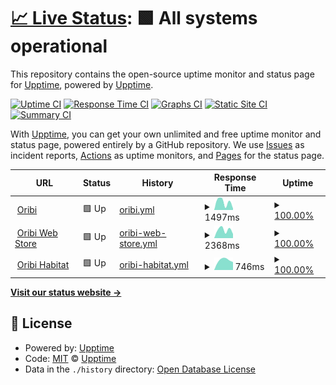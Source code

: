 # [📈 Live Status](https://upptime.github.io/upptime): <!--live status--> **🟩 All systems operational**

This repository contains the open-source uptime monitor and status page for [Upptime](https://upptime.js.org), powered by [Upptime](https://github.com/upptime/upptime).

[![Uptime CI](https://github.com/upptime/upptime/workflows/Uptime%20CI/badge.svg)](https://github.com/upptime/upptime/actions?query=workflow%3A%22Uptime+CI%22)
[![Response Time CI](https://github.com/upptime/upptime/workflows/Response%20Time%20CI/badge.svg)](https://github.com/upptime/upptime/actions?query=workflow%3A%22Response+Time+CI%22)
[![Graphs CI](https://github.com/upptime/upptime/workflows/Graphs%20CI/badge.svg)](https://github.com/upptime/upptime/actions?query=workflow%3A%22Graphs+CI%22)
[![Static Site CI](https://github.com/upptime/upptime/workflows/Static%20Site%20CI/badge.svg)](https://github.com/upptime/upptime/actions?query=workflow%3A%22Static+Site+CI%22)
[![Summary CI](https://github.com/upptime/upptime/workflows/Summary%20CI/badge.svg)](https://github.com/upptime/upptime/actions?query=workflow%3A%22Summary+CI%22)

With [Upptime](https://upptime.js.org), you can get your own unlimited and free uptime monitor and status page, powered entirely by a GitHub repository. We use [Issues](https://github.com/upptime/upptime/issues) as incident reports, [Actions](https://github.com/upptime/upptime/actions) as uptime monitors, and [Pages](https://upptime.github.io/upptime) for the status page.

<!--start: status pages-->
<!-- This summary is generated by Upptime (https://github.com/upptime/upptime) -->
<!-- Do not edit this manually, your changes will be overwritten -->
<!-- prettier-ignore -->
| URL | Status | History | Response Time | Uptime |
| --- | ------ | ------- | ------------- | ------ |
| <img alt="" src="https://favicons.githubusercontent.com/oribi.se" height="13"> [Oribi](https://oribi.se) | 🟩 Up | [oribi.yml](https://github.com/oribisoftware/upptime/commits/HEAD/history/oribi.yml) | <details><summary><img alt="Response time graph" src="./graphs/oribi/response-time-week.png" height="20"> 1497ms</summary><br><a href="https://upptime.github.io/upptime/history/oribi"><img alt="Response time 1497" src="https://img.shields.io/endpoint?url=https%3A%2F%2Fraw.githubusercontent.com%2Foribisoftware%2Fupptime%2FHEAD%2Fapi%2Foribi%2Fresponse-time.json"></a><br><a href="https://upptime.github.io/upptime/history/oribi"><img alt="24-hour response time 1497" src="https://img.shields.io/endpoint?url=https%3A%2F%2Fraw.githubusercontent.com%2Foribisoftware%2Fupptime%2FHEAD%2Fapi%2Foribi%2Fresponse-time-day.json"></a><br><a href="https://upptime.github.io/upptime/history/oribi"><img alt="7-day response time 1497" src="https://img.shields.io/endpoint?url=https%3A%2F%2Fraw.githubusercontent.com%2Foribisoftware%2Fupptime%2FHEAD%2Fapi%2Foribi%2Fresponse-time-week.json"></a><br><a href="https://upptime.github.io/upptime/history/oribi"><img alt="30-day response time 1497" src="https://img.shields.io/endpoint?url=https%3A%2F%2Fraw.githubusercontent.com%2Foribisoftware%2Fupptime%2FHEAD%2Fapi%2Foribi%2Fresponse-time-month.json"></a><br><a href="https://upptime.github.io/upptime/history/oribi"><img alt="1-year response time 1497" src="https://img.shields.io/endpoint?url=https%3A%2F%2Fraw.githubusercontent.com%2Foribisoftware%2Fupptime%2FHEAD%2Fapi%2Foribi%2Fresponse-time-year.json"></a></details> | <details><summary><a href="https://upptime.github.io/upptime/history/oribi">100.00%</a></summary><a href="https://upptime.github.io/upptime/history/oribi"><img alt="All-time uptime 100.00%" src="https://img.shields.io/endpoint?url=https%3A%2F%2Fraw.githubusercontent.com%2Foribisoftware%2Fupptime%2FHEAD%2Fapi%2Foribi%2Fuptime.json"></a><br><a href="https://upptime.github.io/upptime/history/oribi"><img alt="24-hour uptime 100.00%" src="https://img.shields.io/endpoint?url=https%3A%2F%2Fraw.githubusercontent.com%2Foribisoftware%2Fupptime%2FHEAD%2Fapi%2Foribi%2Fuptime-day.json"></a><br><a href="https://upptime.github.io/upptime/history/oribi"><img alt="7-day uptime 100.00%" src="https://img.shields.io/endpoint?url=https%3A%2F%2Fraw.githubusercontent.com%2Foribisoftware%2Fupptime%2FHEAD%2Fapi%2Foribi%2Fuptime-week.json"></a><br><a href="https://upptime.github.io/upptime/history/oribi"><img alt="30-day uptime 100.00%" src="https://img.shields.io/endpoint?url=https%3A%2F%2Fraw.githubusercontent.com%2Foribisoftware%2Fupptime%2FHEAD%2Fapi%2Foribi%2Fuptime-month.json"></a><br><a href="https://upptime.github.io/upptime/history/oribi"><img alt="1-year uptime 100.00%" src="https://img.shields.io/endpoint?url=https%3A%2F%2Fraw.githubusercontent.com%2Foribisoftware%2Fupptime%2FHEAD%2Fapi%2Foribi%2Fuptime-year.json"></a></details>
| <img alt="" src="https://favicons.githubusercontent.com/oribisoftware.com" height="13"> [Oribi Web Store](https://oribisoftware.com/en) | 🟩 Up | [oribi-web-store.yml](https://github.com/oribisoftware/upptime/commits/HEAD/history/oribi-web-store.yml) | <details><summary><img alt="Response time graph" src="./graphs/oribi-web-store/response-time-week.png" height="20"> 2368ms</summary><br><a href="https://upptime.github.io/upptime/history/oribi-web-store"><img alt="Response time 2368" src="https://img.shields.io/endpoint?url=https%3A%2F%2Fraw.githubusercontent.com%2Foribisoftware%2Fupptime%2FHEAD%2Fapi%2Foribi-web-store%2Fresponse-time.json"></a><br><a href="https://upptime.github.io/upptime/history/oribi-web-store"><img alt="24-hour response time 2368" src="https://img.shields.io/endpoint?url=https%3A%2F%2Fraw.githubusercontent.com%2Foribisoftware%2Fupptime%2FHEAD%2Fapi%2Foribi-web-store%2Fresponse-time-day.json"></a><br><a href="https://upptime.github.io/upptime/history/oribi-web-store"><img alt="7-day response time 2368" src="https://img.shields.io/endpoint?url=https%3A%2F%2Fraw.githubusercontent.com%2Foribisoftware%2Fupptime%2FHEAD%2Fapi%2Foribi-web-store%2Fresponse-time-week.json"></a><br><a href="https://upptime.github.io/upptime/history/oribi-web-store"><img alt="30-day response time 2368" src="https://img.shields.io/endpoint?url=https%3A%2F%2Fraw.githubusercontent.com%2Foribisoftware%2Fupptime%2FHEAD%2Fapi%2Foribi-web-store%2Fresponse-time-month.json"></a><br><a href="https://upptime.github.io/upptime/history/oribi-web-store"><img alt="1-year response time 2368" src="https://img.shields.io/endpoint?url=https%3A%2F%2Fraw.githubusercontent.com%2Foribisoftware%2Fupptime%2FHEAD%2Fapi%2Foribi-web-store%2Fresponse-time-year.json"></a></details> | <details><summary><a href="https://upptime.github.io/upptime/history/oribi-web-store">100.00%</a></summary><a href="https://upptime.github.io/upptime/history/oribi-web-store"><img alt="All-time uptime 100.00%" src="https://img.shields.io/endpoint?url=https%3A%2F%2Fraw.githubusercontent.com%2Foribisoftware%2Fupptime%2FHEAD%2Fapi%2Foribi-web-store%2Fuptime.json"></a><br><a href="https://upptime.github.io/upptime/history/oribi-web-store"><img alt="24-hour uptime 100.00%" src="https://img.shields.io/endpoint?url=https%3A%2F%2Fraw.githubusercontent.com%2Foribisoftware%2Fupptime%2FHEAD%2Fapi%2Foribi-web-store%2Fuptime-day.json"></a><br><a href="https://upptime.github.io/upptime/history/oribi-web-store"><img alt="7-day uptime 100.00%" src="https://img.shields.io/endpoint?url=https%3A%2F%2Fraw.githubusercontent.com%2Foribisoftware%2Fupptime%2FHEAD%2Fapi%2Foribi-web-store%2Fuptime-week.json"></a><br><a href="https://upptime.github.io/upptime/history/oribi-web-store"><img alt="30-day uptime 100.00%" src="https://img.shields.io/endpoint?url=https%3A%2F%2Fraw.githubusercontent.com%2Foribisoftware%2Fupptime%2FHEAD%2Fapi%2Foribi-web-store%2Fuptime-month.json"></a><br><a href="https://upptime.github.io/upptime/history/oribi-web-store"><img alt="1-year uptime 100.00%" src="https://img.shields.io/endpoint?url=https%3A%2F%2Fraw.githubusercontent.com%2Foribisoftware%2Fupptime%2FHEAD%2Fapi%2Foribi-web-store%2Fuptime-year.json"></a></details>
| <img alt="" src="https://favicons.githubusercontent.com/dl.oribisoftware.com" height="13"> [Oribi Habitat](https://dl.oribisoftware.com) | 🟩 Up | [oribi-habitat.yml](https://github.com/oribisoftware/upptime/commits/HEAD/history/oribi-habitat.yml) | <details><summary><img alt="Response time graph" src="./graphs/oribi-habitat/response-time-week.png" height="20"> 746ms</summary><br><a href="https://upptime.github.io/upptime/history/oribi-habitat"><img alt="Response time 746" src="https://img.shields.io/endpoint?url=https%3A%2F%2Fraw.githubusercontent.com%2Foribisoftware%2Fupptime%2FHEAD%2Fapi%2Foribi-habitat%2Fresponse-time.json"></a><br><a href="https://upptime.github.io/upptime/history/oribi-habitat"><img alt="24-hour response time 746" src="https://img.shields.io/endpoint?url=https%3A%2F%2Fraw.githubusercontent.com%2Foribisoftware%2Fupptime%2FHEAD%2Fapi%2Foribi-habitat%2Fresponse-time-day.json"></a><br><a href="https://upptime.github.io/upptime/history/oribi-habitat"><img alt="7-day response time 746" src="https://img.shields.io/endpoint?url=https%3A%2F%2Fraw.githubusercontent.com%2Foribisoftware%2Fupptime%2FHEAD%2Fapi%2Foribi-habitat%2Fresponse-time-week.json"></a><br><a href="https://upptime.github.io/upptime/history/oribi-habitat"><img alt="30-day response time 746" src="https://img.shields.io/endpoint?url=https%3A%2F%2Fraw.githubusercontent.com%2Foribisoftware%2Fupptime%2FHEAD%2Fapi%2Foribi-habitat%2Fresponse-time-month.json"></a><br><a href="https://upptime.github.io/upptime/history/oribi-habitat"><img alt="1-year response time 746" src="https://img.shields.io/endpoint?url=https%3A%2F%2Fraw.githubusercontent.com%2Foribisoftware%2Fupptime%2FHEAD%2Fapi%2Foribi-habitat%2Fresponse-time-year.json"></a></details> | <details><summary><a href="https://upptime.github.io/upptime/history/oribi-habitat">100.00%</a></summary><a href="https://upptime.github.io/upptime/history/oribi-habitat"><img alt="All-time uptime 100.00%" src="https://img.shields.io/endpoint?url=https%3A%2F%2Fraw.githubusercontent.com%2Foribisoftware%2Fupptime%2FHEAD%2Fapi%2Foribi-habitat%2Fuptime.json"></a><br><a href="https://upptime.github.io/upptime/history/oribi-habitat"><img alt="24-hour uptime 100.00%" src="https://img.shields.io/endpoint?url=https%3A%2F%2Fraw.githubusercontent.com%2Foribisoftware%2Fupptime%2FHEAD%2Fapi%2Foribi-habitat%2Fuptime-day.json"></a><br><a href="https://upptime.github.io/upptime/history/oribi-habitat"><img alt="7-day uptime 100.00%" src="https://img.shields.io/endpoint?url=https%3A%2F%2Fraw.githubusercontent.com%2Foribisoftware%2Fupptime%2FHEAD%2Fapi%2Foribi-habitat%2Fuptime-week.json"></a><br><a href="https://upptime.github.io/upptime/history/oribi-habitat"><img alt="30-day uptime 100.00%" src="https://img.shields.io/endpoint?url=https%3A%2F%2Fraw.githubusercontent.com%2Foribisoftware%2Fupptime%2FHEAD%2Fapi%2Foribi-habitat%2Fuptime-month.json"></a><br><a href="https://upptime.github.io/upptime/history/oribi-habitat"><img alt="1-year uptime 100.00%" src="https://img.shields.io/endpoint?url=https%3A%2F%2Fraw.githubusercontent.com%2Foribisoftware%2Fupptime%2FHEAD%2Fapi%2Foribi-habitat%2Fuptime-year.json"></a></details>

<!--end: status pages-->

[**Visit our status website →**](https://upptime.github.io/upptime)

## 📄 License

- Powered by: [Upptime](https://github.com/upptime/upptime)
- Code: [MIT](./LICENSE) © [Upptime](https://upptime.js.org)
- Data in the `./history` directory: [Open Database License](https://opendatacommons.org/licenses/odbl/1-0/)
